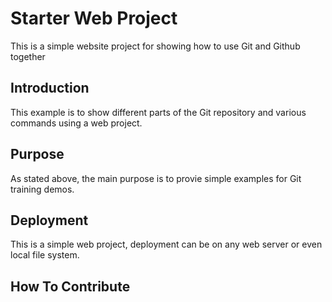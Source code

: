 # Starter Web Project 

This is a simple website project for showing how to use Git and Github together

## Introduction

This example is to show different parts of the Git repository and various commands using a web project.

## Purpose

As stated above, the main purpose is to provie simple examples for Git training demos.

## Deployment

This is a simple web project, deployment can be on any web server or even local file system.

## How To Contribute
